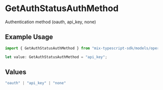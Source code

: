 # GetAuthStatusAuthMethod

Authentication method (oauth, api_key, none)

## Example Usage

```typescript
import { GetAuthStatusAuthMethod } from "mix-typescript-sdk/models/operations";

let value: GetAuthStatusAuthMethod = "api_key";
```

## Values

```typescript
"oauth" | "api_key" | "none"
```